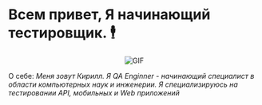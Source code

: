 # Всем привет, Я начинающий тестировщик. 🕴️

<div align="center">

![GIF](https://st.depositphotos.com/25539420/53511/v/450/depositphotos_535113270-stock-illustration-the-quality-control-department-is.jpg)
  
</div>

О себе: _Меня зовут Кирилл. Я QA Enginner - начинающий специалист в области компьютерных наук и инженерии. Я специализируюсь на тестировании API, мобильных и Web приложений_















